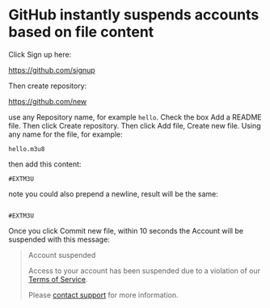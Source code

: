 # GitHub instantly suspends accounts based on file content

Click Sign up here:

https://github.com/signup

Then create repository:

https://github.com/new

use any Repository name, for example `hello`. Check the box Add a README file.
Then click Create repository. Then click Add file, Create new file. Using any
name for the file, for example:

~~~
hello.m3u8
~~~

then add this content:

~~~
#EXTM3U
~~~

note you could also prepend a newline, result will be the same:

~~~

#EXTM3U
~~~

Once you click Commit new file, within 10 seconds the Account will be suspended
with this message:

> Account suspended
>
> Access to your account has been suspended due to a violation of our
> [Terms of Service][1].
>
> Please [contact support][2] for more information.

[1]://docs.github.com/articles/github-terms-of-service
[2]://support.github.com/contact/reinstatement

